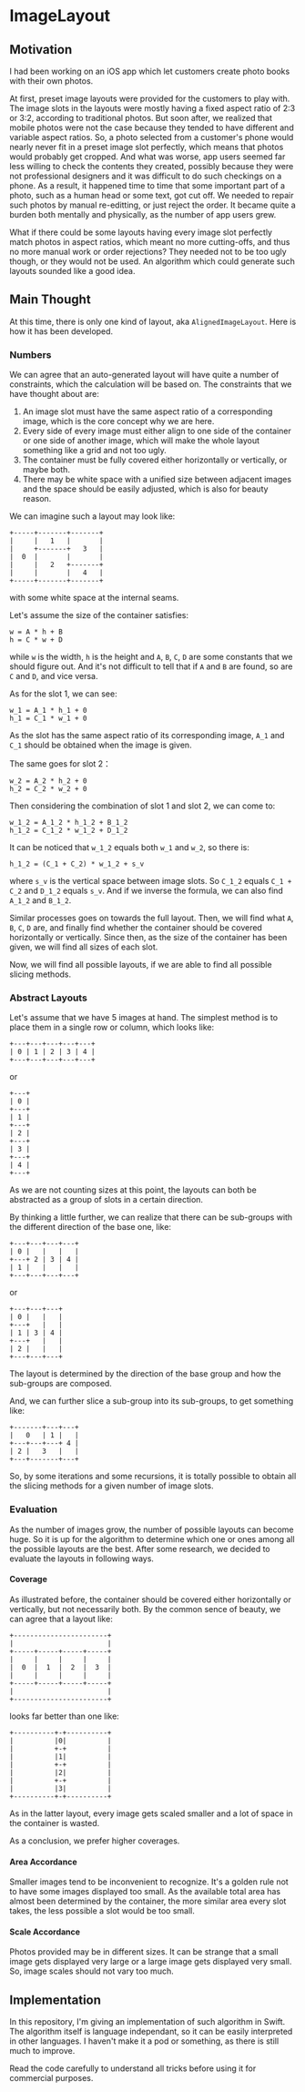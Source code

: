 # ImageLayout

## Motivation

I had been working on an iOS app which let customers create photo books with their own photos.

At first, preset image layouts were provided for the customers to play with. The image slots in the layouts were mostly having a fixed aspect ratio of 2:3 or 3:2, according to traditional photos. But soon after, we realized that mobile photos were not the case because they tended to have different and variable aspect ratios. So, a photo selected from a customer's phone would nearly never fit in a preset image slot perfectly, which means that photos would probably get cropped. And what was worse, app users seemed far less willing to check the contents they created, possibly because they were not professional designers and it was difficult to do such checkings on a phone. As a result, it happened time to time that some important part of a photo, such as a human head or some text, got cut off. We needed to repair such photos by manual re-editting, or just reject the order. It became quite a burden both mentally and physically, as the number of app users grew.

What if there could be some layouts having every image slot perfectly match photos in aspect ratios, which meant no more cutting-offs, and thus no more manual work or order rejections? They needed not to be too ugly though, or they would not be used. An algorithm which could generate such layouts sounded like a good idea.

## Main Thought

At this time, there is only one kind of layout, aka `AlignedImageLayout`. Here is how it has been developed.

### Numbers

We can agree that an auto-generated layout will have quite a number of constraints, which the calculation will be based on. The constraints that we have thought about are:
1. An image slot must have the same aspect ratio of a corresponding image, which is the core concept why we are here.
1. Every side of every image must either align to one side of the container or one side of another image, which will make the whole layout something like a grid and not too ugly.
1. The container must be fully covered either horizontally or vertically, or maybe both.
1. There may be white space with a unified size between adjacent images and the space should be easily adjusted, which is also for beauty reason.

We can imagine such a layout may look like:
```
+-----+-------+-------+
|     |   1   |       |
|     +-------+   3   |
|  0  |       |       |
|     |   2   +-------+
|     |       |   4   |
+-----+-------+-------+
```
with some white space at the internal seams.

Let's assume the size of the container satisfies:
```
w = A * h + B
h = C * w + D
```
while `w` is the width, `h` is the height and `A`, `B`, `C`, `D` are some constants that we should figure out. And it's not difficult to tell that if `A` and `B` are found, so are `C` and `D`, and vice versa.

As for the slot 1, we can see:
```
w_1 = A_1 * h_1 + 0
h_1 = C_1 * w_1 + 0
```
As the slot has the same aspect ratio of its corresponding image, `A_1` and `C_1` should be obtained when the image is given.

The same goes for slot 2：
```
w_2 = A_2 * h_2 + 0
h_2 = C_2 * w_2 + 0
```

Then considering the combination of slot 1 and slot 2, we can come to:
```
w_1_2 = A_1_2 * h_1_2 + B_1_2
h_1_2 = C_1_2 * w_1_2 + D_1_2
```
It can be noticed that `w_1_2` equals both `w_1` and `w_2`, so there is:
```
h_1_2 = (C_1 + C_2) * w_1_2 + s_v
```
where `s_v` is the vertical space between image slots. So `C_1_2` equals `C_1 + C_2` and `D_1_2` equals `s_v`. And if we inverse the formula, we can also find `A_1_2` and `B_1_2`.

Similar processes goes on towards the full layout. Then, we will find what `A`, `B`, `C`, `D` are, and finally find whether the container should be covered horizontally or vertically. Since then, as the size of the container has been given, we will find all sizes of each slot.

Now, we will find all possible layouts, if we are able to find all possible slicing methods.

### Abstract Layouts

Let's assume that we have 5 images at hand. The simplest method is to place them in a single row or column, which looks like:
```
+---+---+---+---+---+
| 0 | 1 | 2 | 3 | 4 |
+---+---+---+---+---+
```
or
```
+---+
| 0 |
+---+
| 1 |
+---+
| 2 |
+---+
| 3 |
+---+
| 4 |
+---+
```
As we are not counting sizes at this point, the layouts can both be abstracted as a group of slots in a certain direction.

By thinking a little further, we can realize that there can be sub-groups with the different direction of the base one, like:
```
+---+---+---+---+
| 0 |   |   |   |
+---+ 2 | 3 | 4 |
| 1 |   |   |   |
+---+---+---+---+
```
or
```
+---+---+---+
| 0 |   |   |
+---+   |   |
| 1 | 3 | 4 |
+---+   |   |
| 2 |   |   |
+---+---+---+
```
The layout is determined by the direction of the base group and how the sub-groups are composed.

And, we can further slice a sub-group into its sub-groups, to get something like:
```
+-------+---+---+
|   0   | 1 |   |
+---+---+---+ 4 |
| 2 |   3   |   |
+---+-------+---+
```
So, by some iterations and some recursions, it is totally possible to obtain all the slicing methods for a given number of image slots.

### Evaluation

As the number of images grow, the number of possible layouts can become huge. So it is up for the algorithm to determine which one or ones among all the possible layouts are the best. After some research, we decided to evaluate the layouts in following ways.

#### Coverage

As illustrated before, the container should be covered either horizontally or vertically, but not necessarily both. By the common sence of beauty, we can agree that a layout like:
```
+-----------------------+
|                       |
+-----+-----+-----+-----+
|     |     |     |     |
|  0  |  1  |  2  |  3  |
|     |     |     |     |
+-----+-----+-----+-----+
|                       |
+-----------------------+

```
looks far better than one like:
```
+----------+-+----------+
|          |0|          |
|          +-+          |
|          |1|          |
|          +-+          |
|          |2|          |
|          +-+          |
|          |3|          |
+----------+-+----------+
```
As in the latter layout, every image gets scaled smaller and a lot of space in the container is wasted.

As a conclusion, we prefer higher coverages.

#### Area Accordance

Smaller images tend to be inconvenient to recognize. It's a golden rule not to have some images displayed too small. As the available total area has almost been determined by the container, the more similar area every slot takes, the less possible a slot would be too small.

#### Scale Accordance

Photos provided may be in different sizes. It can be strange that a small image gets displayed very large or a large image gets displayed very small. So, image scales should not vary too much.

## Implementation

In this repository, I'm giving an implementation of such algorithm in Swift. The algorithm itself is language independant, so it can be easily interpreted in other languages. I haven't make it a pod or something, as there is still much to improve.

Read the code carefully to understand all tricks before using it for commercial purposes.
